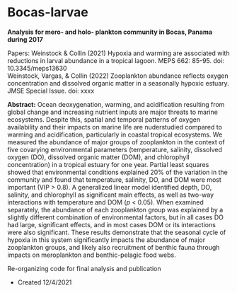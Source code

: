 # Bocas-larvae

**Analysis for mero- and holo- plankton community in Bocas, Panama during 2017**

Papers: Weinstock & Collin (2021) Hypoxia and warming are associated with reductions in larval abundance in a tropical lagoon. MEPS 662: 85-95. doi: 10.3345/meps13630  
Weinstock, Vargas, & Collin (2022) Zooplankton abundance reflects oxygen concentration and dissolved organic matter in a seasonally hypoxic estuary. JMSE Special Issue. doi: xxxx

**Abstract:** Ocean deoxygenation, warming, and acidification resulting from global change and increasing nutrient inputs are major threats to marine ecosystems. Despite this, spatial and temporal patterns of oxygen availability and their impacts on marine life are nuderstudied compared to warming and acidification, particularly in coastal tropical ecosystems. We measured the abundance of major groups of zooplankton in the context of five covarying environmental parameters (temperature, salinity, dissolved oxygen (DO), dissolved organic matter (DOM), and chlorophyll concentration) in a tropical estuary for one year. Partial least squares showed that environmental conditions explained 20% of the variation in the community and found that temperature, salinity, DO, and DOM were most important (VIP > 0.8). A generalized linear model identified depth, DO, salinity, and chlorophyll as significant main effects, as well as two-way interactions with temperature and DOM (_p_ < 0.05). When examined separately, the abundance of each zooplankton group was explained by a slightly different combination of environmental factors, but in all cases DO had large, significant effects, and in most cases DOM or its interactions were also significant. These results demonstrate that the seasonal cycle of hypoxia in this system significantly impacts the abundance of major zooplankton groups, and likely also recruitment of benthic fauna through impacts on meroplankton and benthic-pelagic food webs.

Re-organizing code for final analysis and publication
   * Created 12/4/2021

